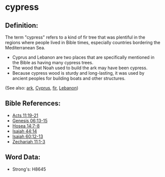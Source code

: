 # cypress #

## Definition: ##

The term "cypress" refers to a kind of fir tree that was plentiful in the regions where people lived in Bible times, especially countries bordering the Mediterranean Sea.

* Cyprus and Lebanon are two places that are specifically mentioned in the Bible as having many cypress trees.
* The wood that Noah used to build the ark may have been cypress.
* Because cypress wood is sturdy and long-lasting, it was used by ancient peoples for building boats and other structures.

(See also: [ark](../kt/ark.md), [Cyprus](../names/cyprus.md), [fir](../other/fir.md), [Lebanon](../names/lebanon.md))

## Bible References: ##

* [Acts 11:19-21](rc://en/tn/help/act/11/19)
* [Genesis 06:13-15](rc://en/tn/help/gen/06/13)
* [Hosea 14:7-8](rc://en/tn/help/hos/14/07)
* [Isaiah 44:14](rc://en/tn/help/isa/44/14)
* [Isaiah 60:12-13](rc://en/tn/help/isa/60/12)
* [Zechariah 11:1-3](rc://en/tn/help/zec/11/01)

## Word Data: ##

* Strong's: H8645
